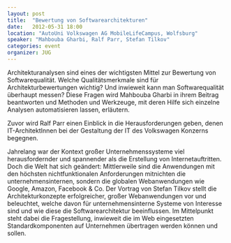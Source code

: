 ```yaml
---
layout: post
title:  "Bewertung von Softwarearchitekturen"
date:   2012-05-31 18:00
location: "AutoUni Volkswagen AG MobileLifeCampus, Wolfsburg"
speaker: "Mahbouba Gharbi, Ralf Parr, Stefan Tilkov"
categories: event
organizer: JUG
---
```

Architekturanalysen sind eines der wichtigsten Mittel zur Bewertung von Softwarequalität. Welche Qualitätsmerkmale sind
für Architekturbewertungen wichtig? Und inwieweit kann man Softwarequalität überhaupt messen? Diese Fragen wird
Mahbouba Gharbi in ihrem Beitrag beantworten und Methoden und Werkzeuge, mit deren Hilfe sich einzelne Analysen
automatisieren lassen, erläutern.

Zuvor wird Ralf Parr einen Einblick in die Herausforderungen geben, denen
IT-ArchitektInnen bei der Gestaltung der IT des Volkswagen Konzerns begegnen.

Jahrelang war der Kontext großer Unternehmenssysteme viel herausfordernder und spannender als die Erstellung von
Internetauftritten. Doch die Welt hat sich geändert: Mittlerweile sind die Anwendungen mit den höchsten
nichtfunktionalen Anforderungen mitnichten die unternehmensinternen, sondern die globalen Webanwendungen wie Google,
Amazon, Facebook & Co. Der Vortrag von Stefan Tilkov stellt die Architekturkonzepte erfolgreicher, großer
Webanwendungen vor und beleuchtet, welche davon für unternehmensinterne Systeme von Interesse sind und wie diese die
Softwarearchitektur beeinflussen. Im Mittelpunkt steht dabei die Fragestellung, inwieweit die im Web eingesetzten
Standardkomponenten auf Unternehmen übertragen werden können und sollen.